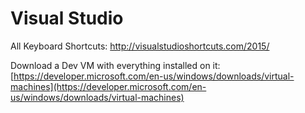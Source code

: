 # Visual Studio

All Keyboard Shortcuts: http://visualstudioshortcuts.com/2015/

Download a Dev VM with everything installed on it: [https://developer.microsoft.com/en-us/windows/downloads/virtual-machines](https://developer.microsoft.com/en-us/windows/downloads/virtual-machines)